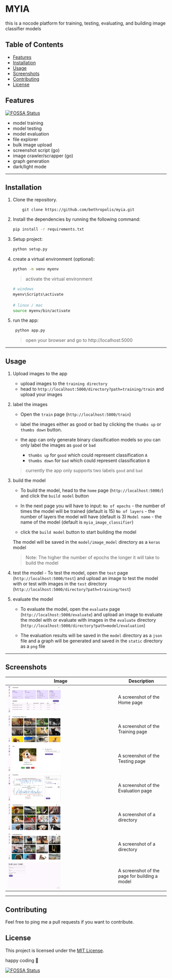 <h1>MYIA </h1>
this is a nocode platform for training, testing, evaluating, and building image classifier models 



<h2>Table of Contents</h2>

- [Features](#features)
- [Installation](#installation)
- [Usage](#usage)
- [Screenshots](#screenshots)
- [Contributing](#contributing)
- [License](#license)




## Features
[![FOSSA Status](https://app.fossa.com/api/projects/git%2Bgithub.com%2Fbethropolis%2Fmyia.svg?type=shield)](https://app.fossa.com/projects/git%2Bgithub.com%2Fbethropolis%2Fmyia?ref=badge_shield)


- model training
- model testing
- model evaluation
- file explorer
- bulk image upload
- screenshot script (go)
- image crawler/scrapper (go)
- graph generation
- dark/light mode


  
---

## Installation

1. Clone the repository.
    ```
        git clone https://github.com/bethropolis/myia.git
    ```

2. Install the dependencies by running the following command:
    ```sh
    pip install -r requirements.txt
    ```


3. Setup project:
    ```sh
    python setup.py 
    ```

4. create a virtual environment (optional):
    ```sh
    python -m venv myenv
    ```
    > activate the virtual environment
    ```bash
    # windows
    myenv\Scripts\activate

    # linux / mac
    source myenv/bin/activate
    ```
5. run the app:
    ```sh
     python app.py
    ```
    > open your browser and go to http://localhost:5000


---
## Usage 

1. Upload images to the app

    - upload images to the `training directory`
    - head to `http://localhost:5000/directory?path=training/train` and upload your images


2. label the images

    - Open the `train` page (`http://localhost:5000/train`)

    - label the images either as good or bad by clicking the `thumbs up` or `thumbs down` button.

    - the app can only generate binary classification models so you can only label the images as `good` or `bad`

        - `thumbs up` for `good` which could represent classification `A`
        - `thumbs down` for `bad` which could represent classification `B`


    > currently the app only supports two labels `good` and `bad` 

3. build the model

     - To build the model, head to the `home` page (`http://localhost:5000/`) and click the `build model` button
     
     - In the next page you will have to input:
        `No of epochs` - the number of times the model will be trained (default is 15) 
        `No of layers` - the number of layers the model will have (default is 3)
        `Model name` - the name of the model (default is `myia_image_classifier`)

    - click the `build model` button to start building the model

    The model will be saved in the `model/image_model` directory as a `keras` model

    > Note: The higher the number of epochs the longer it will take to build the model 
    


4. test the model
        - To test the model, open the `test` page (`http://localhost:5000/test`) and upload an image to test the model with
           or test with images in the `test` directory (`http://localhost:5000/directory?path=training/test`)


5. evaluate the model
    - To evaluate the model, open the `evaluate` page (`http://localhost:5000/evaluate`) and upload an image to evaluate the model with
        or evaluate with images in the `evaluate` directory (`http://localhost:5000/directory?path=model/evaluation`)

    - The evaluation results will be saved in the `model` directory as a `json` file and a graph will be generated and saved in the `static` directory as a `png` file


---

## Screenshots

| Image                                                                                                 | Description                                   |
| ----------------------------------------------------------------------------------------------------- | --------------------------------------------- |
| <img src=".githubasserts/sXaWmI.png" alt="A screenshot of the Home page" width="50%">                 | A screenshot of the Home page                 |
| <img src=".githubasserts/MDXRag.png" alt="A screenshot of the Training page" width="50%">             | A screenshot of the Training page             |
| <img src=".githubasserts/K7FsFs.png" alt="A screenshot of the Testing page" width="50%">              | A screenshot of the Testing page              |
| <img src=".githubasserts/kYC2IV.png" alt="A screenshot of the Evaluation page" width="50%">           | A screenshot of the Evaluation page           |
| <img src=".githubasserts/WrkCxS.png" alt="A screenshot of a directory" width="50%">                   | A screenshot of a directory                   |
| <img src=".githubasserts/ZU56Ln.png" alt="A screenshot of a directory" width="50%">                   | A screenshot of a directory                   |
| <img src=".githubasserts/y8nSeH.png" alt="A screenshot of the page for building a model" width="50%"> | A screenshot of the page for building a model |


---

## Contributing
Feel free to ping me a pull requests if you want to contribute.




## License

This project is licensed under the [MIT License](LICENSE).


happy coding 💜

[![FOSSA Status](https://app.fossa.com/api/projects/git%2Bgithub.com%2Fbethropolis%2Fmyia.svg?type=large)](https://app.fossa.com/projects/git%2Bgithub.com%2Fbethropolis%2Fmyia?ref=badge_large)